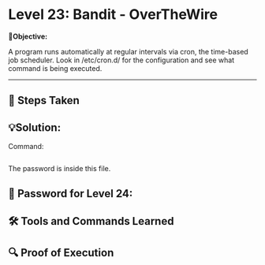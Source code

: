
# Level 23: Bandit - OverTheWire

**🎯Objective:**  

A program runs automatically at regular intervals via cron, the time-based job scheduler. Look in /etc/cron.d/ for the configuration and see what command is being executed.

---

## 📝 Steps Taken


## 💡Solution:


  Command:
   ```bash
   
```
The password is inside this file.

## 🔑 Password for Level 24:

## 🛠️ Tools and Commands Learned

## 🔍 Proof of Execution
